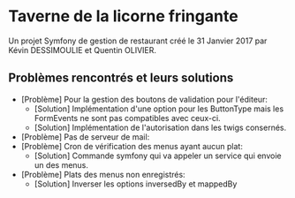 Taverne de la licorne fringante
===============================

Un projet Symfony de gestion de restaurant créé le 31 Janvier 2017 par Kévin DESSIMOULIE et Quentin OLIVIER.

Problèmes rencontrés et leurs solutions
---------------------------------------
* [Problème] Pour la gestion des boutons de validation pour l'éditeur:
    * [Solution] Implémentation d'une option pour les ButtonType mais les FormEvents ne sont pas compatibles avec ceux-ci.
    * [Solution] Implémentation de l'autorisation dans les twigs consernés.
* [Problème] Pas de serveur de mail:
* [Problème] Cron de vérification des menus ayant aucun plat:
    * [Solution] Commande symfony qui va appeler un service qui envoie un des menus.
* [Problème] Plats des menus non enregistrés:
    * [Solution] Inverser les options inversedBy et mappedBy
